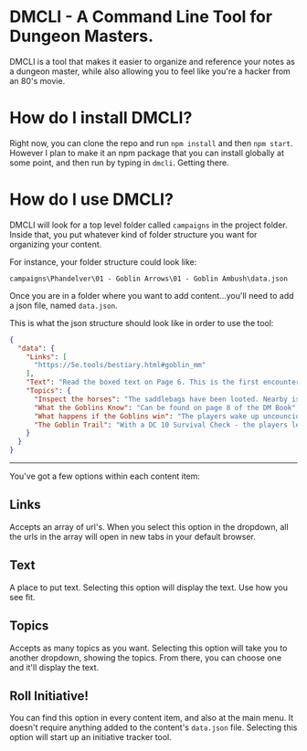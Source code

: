 # DMCLI - A Command Line Tool for Dungeon Masters.

DMCLI is a tool that makes it easier to organize and reference your notes as a dungeon master, while also allowing you to feel like you're a hacker from an 80's movie.

# How do I install DMCLI?

Right now, you can clone the repo and run `npm install` and then `npm start`. However I plan to make it an npm package that you can install globally at some point, and then run by typing in `dmcli`. Getting there.

# How do I use DMCLI? 

DMCLI will look for a top level folder called `campaigns` in the project folder. Inside that, you put whatever kind of folder structure you want for organizing your content. 

For instance, your folder structure could look like:

`campaigns\Phandelver\01 - Goblin Arrows\01 - Goblin Ambush\data.json`

Once you are in a folder where you want to add content...you'll need to add a json file, named `data.json`.

This is what the json structure should look like in order to use the tool:

```json
{
  "data": {
    "Links": [
      "https://5e.tools/bestiary.html#goblin_mm"
    ],
    "Text": "Read the boxed text on Page 6. This is the first encounter of the campaign.",
    "Topics": {
      "Inspect the horses": "The saddlebags have been looted. Nearby is an empty leather map case.",
      "What the Goblins Know": "Can be found on page 8 of the DM Book",
      "What happens if the Goblins win": "The players wake up uncouncious, looted, wagon gone. They should continue to Phandalin, buy new gear, return to the ambush site, and find the goblin's trail to Cragmaw Hideout.",
      "The Goblin Trail": "With a DC 10 Survival Check - the players learn more about the trail north to Cragmaw Hideout. They can see signs of two human sized bodies being hauled away from the ambush site.The trail is 5 miles before reaching the hidout.\n\nCONFIRM MARCHING ORDER.\n\n10 minutes in, there's a SNARE that will snag someones leg and pull them 10 feet into the air, if they fail a DC 10 Dex Saving Throw. If not carefully lowered down, the player takes 1D6 bludgeoning damage.\n\n10 more minutes in, there's a PIT trap. DC 15 Perception needed to detect. DC 10 Dex Saving throw to not fall in."
    }
  }
}
```
---
You've got a few options within each content item:

## Links
Accepts an array of url's. When you select this option in the dropdown, all the urls in the array will open in new tabs in your default browser.

## Text
A place to put text. Selecting this option will display the text. Use how you see fit.

## Topics
Accepts as many topics as you want. Selecting this option will take you to another dropdown, showing the topics. From there, you can choose one and it'll display the text.

## Roll Initiative!
You can find this option in every content item, and also at the main menu. It doesn't require anything added to the content's `data.json` file. Selecting this option will start up an initiative tracker tool.
